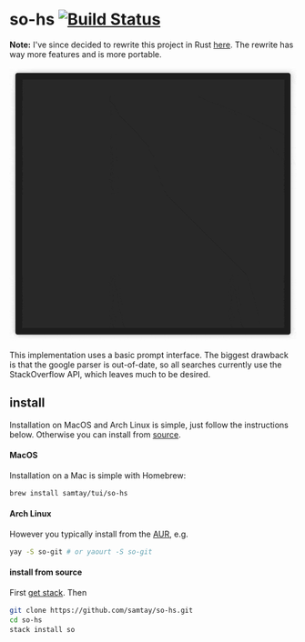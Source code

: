 # so-hs [![Build Status](https://travis-ci.org/samtay/so-hs.svg?branch=master)](https://travis-ci.org/samtay/so-hs)

**Note:** I've since decided to rewrite this project in Rust
[here](https://github.com/samtay/so). The rewrite has way more features and is
more portable.

![terminal-gif](./doc/example.gif)

This implementation uses a basic prompt interface. The biggest drawback is that
the google parser is out-of-date, so all searches currently use the
StackOverflow API, which leaves much to be desired.

## install
Installation on MacOS and Arch Linux is simple, just follow the instructions
below. Otherwise you can install from
[source](#install-from-source).

#### MacOS
Installation on a Mac is simple with Homebrew:
```bash
brew install samtay/tui/so-hs
```

#### Arch Linux
However you typically install from the
[AUR](https://aur.archlinux.org/packages/so-git/), e.g.
```bash
yay -S so-git # or yaourt -S so-git
```

#### install from source
First [get
stack](https://docs.haskellstack.org/en/stable/README/#how-to-install). Then
```bash
git clone https://github.com/samtay/so-hs.git
cd so-hs
stack install so
```
